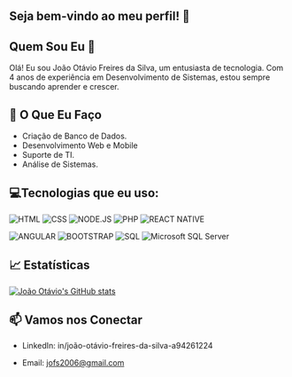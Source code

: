 ## Seja bem-vindo ao meu perfil! 👋

## Quem Sou Eu 🤔
        
Olá! Eu sou João Otávio Freires da Silva, um entusiasta de tecnologia. Com 4 anos de experiência em Desenvolvimento de Sistemas, estou sempre buscando aprender e crescer.


## 🚀 O Que Eu Faço
  - Criação de Banco de Dados.
  - Desenvolvimento Web e Mobile
  - Suporte de TI.
  - Análise de Sistemas.





## 💻Tecnologias que eu uso:

![HTML](https://img.shields.io/badge/HTML5-E34F26?style=for-the-badge&logo=html5&logoColor=white)
![CSS](https://img.shields.io/badge/CSS-239120?&style=for-the-badge&logo=css3&logoColor=white)
![NODE.JS](https://img.shields.io/badge/Node.js-43853D?style=for-the-badge&logo=node.js&logoColor=white)
![PHP](https://img.shields.io/badge/PHP-777BB4?style=for-the-badge&logo=php&logoColor=white)
![REACT NATIVE](https://img.shields.io/badge/React_Native-20232A?style=for-the-badge&logo=react&logoColor=61DAFB)

![ANGULAR](https://img.shields.io/badge/Angular-DD0031?style=for-the-badge&logo=angular&logoColor=white)
![BOOTSTRAP](https://img.shields.io/badge/Bootstrap-563D7C?style=for-the-badge&logo=bootstrap&logoColor=white)
![SQL](https://img.shields.io/badge/MySQL-00000F?style=for-the-badge&logo=mysql&logoColor=white)
![Microsoft SQL Server](https://img.shields.io/badge/Microsoft_SQL_Server-CC2927?style=for-the-badge&logo=microsoft-sql-server&logoColor=white)




## 📈 Estatísticas

[![João Otávio's GitHub stats](https://github-readme-stats.vercel.app/api?username=joao-silva-d3v)](https://github.com/anuraghazra/github-readme-stats)

## 📫 Vamos nos Conectar

- LinkedIn:
in/joão-otávio-freires-da-silva-a94261224

- Email:
jofs2006@gmail.com
